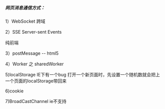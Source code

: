 ##### 网页消息通信方式：

1）WebSocket 跨域

2）SSE Server-sent Events

纯前端

3）postMessage   -- html5

4）Worker 之 sharedWorker

5)localStorage IE下有一个bug 打开一个新页面时，先设置一个随机数就会把上一个页面的localStorage带回来

6)cookie

7)BroadCastChannel ie不支持 
